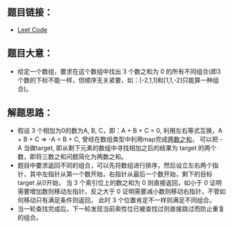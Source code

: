 ## 题目链接：
- [Leet Code](https://leetcode.com/problems/3sum)

## 题目大意：
- 给定一个数组，要求在这个数组中找出 3 个数之和为 0 的所有不同组合(即3个数的下标不能一样，但顺序无关紧要，如：[-2,1,1]和[1,1,-2]只能算一种组合)。

## 解题思路：
- 假设 3 个相加为0的数为A, B, C，即：A + B + C = 0, 利用左右等式互换，A + B + C => -A = B + C, 曾经在数组类型中利用map完成[两数之和](https://leetcode.com/problems/two-sum)，
  可以把 -A 当做target, 即从剩下元素的数组中寻找相加之后的结果为 target 的两个数，即将三数之和问题简化为两数之和。
- 题目中要求返回不同的组合，可以先将数组进行排序，然后设立左右两个指针，其中左指针从第一个数开始，右指针从最后一个数开始，剩下的目标 target 从0开始，
  当 3 个索引位上的数之和为 0 则直接返回，如小于 0 证明需要增加数则移动左指针，反之大于 0 证明需要减小数则移动右指针，不管如何移动只有满足条件则返回，
  此时 3 个位置肯定不一样则满足不同组合。
- 当一轮查找完成后，下一轮发现当前索性位已被查找过则直接跳过而防止重复的组合。
